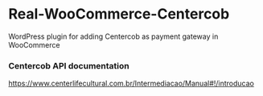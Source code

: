 # Real-WooCommerce-Centercob

WordPress plugin for adding Centercob as payment gateway in WooCommerce

### Centercob API documentation

https://www.centerlifecultural.com.br/Intermediacao/Manual#!/introducao
